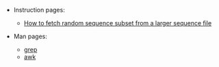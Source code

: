 - Instruction pages:
  * [How to fetch random sequence subset from a larger sequence file](fetch-random-sequence-subset.md)

- Man pages:
  * [grep](https://man7.org/linux/man-pages/man1/grep.1.html)
  * [awk](https://www.man7.org/linux/man-pages/man1/awk.1p.html)
  
 
